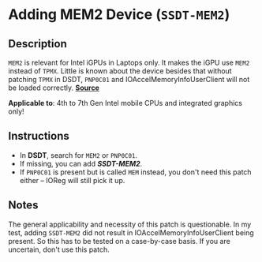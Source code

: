 # Adding MEM2 Device (`SSDT-MEM2`) 

## Description
`MEM2` is relevant for Intel iGPUs in Laptops only. It makes the iGPU use `MEM2` instead of `TPMX`. Little is known about the device besides that without patching `TPMX` in DSDT, `PNP0C01` and IOAccelMemoryInfoUserClient will not be loaded correctly. [**Source**](https://www.tonymacx86.com/threads/guide-patching-laptop-dsdt-ssdts.152573/post-1277391)

**Applicable to**: 4th to 7th Gen Intel mobile CPUs and integrated graphics only! 

## Instructions
- In **DSDT**, search for `MEM2` or `PNP0C01`. 
- If missing, you can add ***SSDT-MEM2***. 
- If `PNP0C01` is present but is called `MEM` instead, you don't need this patch either – IOReg will still pick it up.

## Notes
The general applicability and necessity of this patch is questionable. In my test, adding `SSDT-MEM2` did not result in IOAccelMemoryInfoUserClient being present. So this has to be tested on a case-by-case basis. If you are uncertain, don't use this patch.
